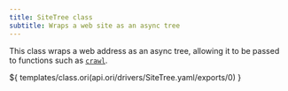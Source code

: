 ```yaml
---
title: SiteTree class
subtitle: Wraps a web site as an async tree
---
```


This class wraps a web address as an async tree, allowing it to be passed to functions such as
[`crawl`](/builtins/site/crawl.html).

${ templates/class.ori(api.ori/drivers/SiteTree.yaml/exports/0) }

